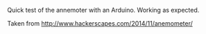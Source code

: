 Quick test of the annemoter with an Arduino.  Working as expected.

Taken from http://www.hackerscapes.com/2014/11/anemometer/
